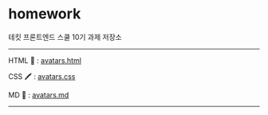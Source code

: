 # homework
테킷 프론트엔드 스쿨 10기 과제 저장소    

-----

HTML 🔧 : [avatars.html](https://github.com/A-Jamong/homework/blob/main/avatars/avatars.html)

CSS 🖍️ : [avatars.css](https://github.com/A-Jamong/homework/blob/main/avatars/avatars.css)

MD 📙 : [avatars.md](https://github.com/A-Jamong/homework/blob/main/avatars/avatars.md)
   
   -----